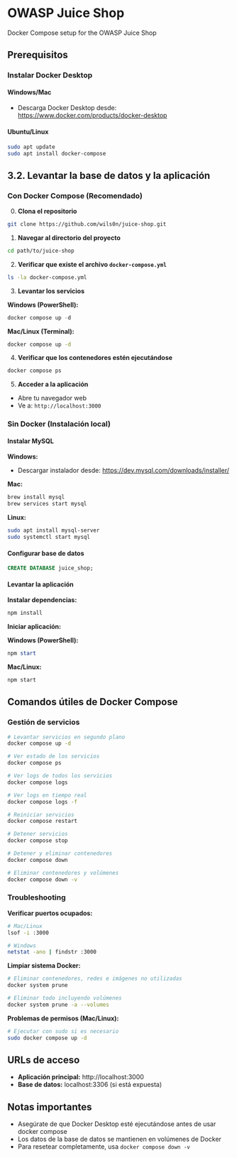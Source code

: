 # OWASP Juice Shop

Docker Compose setup for the OWASP Juice Shop

## Prerequisitos

### Instalar Docker Desktop

#### Windows/Mac

- Descarga Docker Desktop desde: https://www.docker.com/products/docker-desktop

#### Ubuntu/Linux

```bash
sudo apt update
sudo apt install docker-compose
```

## 3.2. Levantar la base de datos y la aplicación

### Con Docker Compose (Recomendado)

0. **Clona el repositorio**

```bash
git clone https://github.com/wils0n/juice-shop.git
```

1. **Navegar al directorio del proyecto**

```bash
cd path/to/juice-shop
```

2. **Verificar que existe el archivo `docker-compose.yml`**

```bash
ls -la docker-compose.yml
```

3. **Levantar los servicios**

**Windows (PowerShell):**

```powershell
docker compose up -d
```

**Mac/Linux (Terminal):**

```bash
docker compose up -d
```

4. **Verificar que los contenedores estén ejecutándose**

```bash
docker compose ps
```

5. **Acceder a la aplicación**

- Abre tu navegador web
- Ve a: `http://localhost:3000`

### Sin Docker (Instalación local)

#### Instalar MySQL

**Windows:**

- Descargar instalador desde: https://dev.mysql.com/downloads/installer/

**Mac:**

```bash
brew install mysql
brew services start mysql
```

**Linux:**

```bash
sudo apt install mysql-server
sudo systemctl start mysql
```

#### Configurar base de datos

```sql
CREATE DATABASE juice_shop;
```

#### Levantar la aplicación

**Instalar dependencias:**

```bash
npm install
```

**Iniciar aplicación:**

**Windows (PowerShell):**

```powershell
npm start
```

**Mac/Linux:**

```bash
npm start
```

## Comandos útiles de Docker Compose

### Gestión de servicios

```bash
# Levantar servicios en segundo plano
docker compose up -d

# Ver estado de los servicios
docker compose ps

# Ver logs de todos los servicios
docker compose logs

# Ver logs en tiempo real
docker compose logs -f

# Reiniciar servicios
docker compose restart

# Detener servicios
docker compose stop

# Detener y eliminar contenedores
docker compose down

# Eliminar contenedores y volúmenes
docker compose down -v
```

### Troubleshooting

**Verificar puertos ocupados:**

```bash
# Mac/Linux
lsof -i :3000

# Windows
netstat -ano | findstr :3000
```

**Limpiar sistema Docker:**

```bash
# Eliminar contenedores, redes e imágenes no utilizadas
docker system prune

# Eliminar todo incluyendo volúmenes
docker system prune -a --volumes
```

**Problemas de permisos (Mac/Linux):**

```bash
# Ejecutar con sudo si es necesario
sudo docker compose up -d
```

## URLs de acceso

- **Aplicación principal:** http://localhost:3000
- **Base de datos:** localhost:3306 (si está expuesta)

## Notas importantes

- Asegúrate de que Docker Desktop esté ejecutándose antes de usar docker compose
- Los datos de la base de datos se mantienen en volúmenes de Docker
- Para resetear completamente, usa `docker compose down -v`
